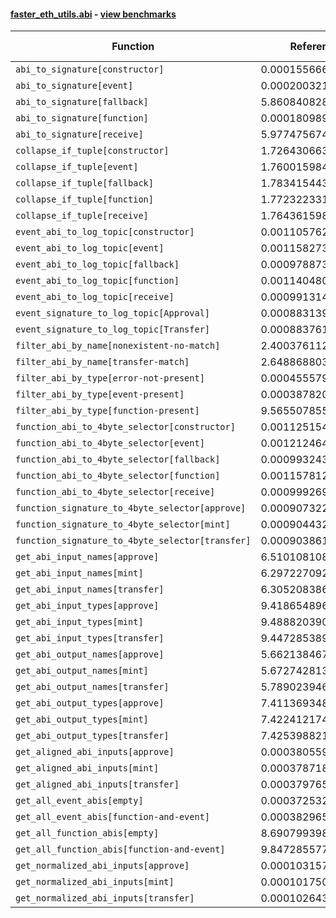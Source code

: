 #### [faster_eth_utils.abi](https://github.com/BobTheBuidler/faster-eth-utils/blob/pin-eth-utils/faster_eth_utils/abi.py) - [view benchmarks](https://github.com/BobTheBuidler/faster-eth-utils/blob/pin-eth-utils/benchmarks/test_abi_benchmarks.py)

| Function | Reference Mean | Faster Mean | % Change | Speedup (%) | x Faster | Faster |
|----------|---------------|-------------|----------|-------------|----------|--------|
| `abi_to_signature[constructor]` | 0.0001556669332365215 | 7.581540318471831e-05 | 51.30% | 105.32% | 2.05x | ✅ |
| `abi_to_signature[event]` | 0.00020032117118239112 | 9.119801255183542e-05 | 54.47% | 119.66% | 2.20x | ✅ |
| `abi_to_signature[fallback]` | 5.8608408289521216e-05 | 5.276352525542435e-05 | 9.97% | 11.08% | 1.11x | ✅ |
| `abi_to_signature[function]` | 0.00018098991866630592 | 8.863712439616444e-05 | 51.03% | 104.19% | 2.04x | ✅ |
| `abi_to_signature[receive]` | 5.977475674643298e-05 | 5.190711671997599e-05 | 13.16% | 15.16% | 1.15x | ✅ |
| `collapse_if_tuple[constructor]` | 1.7264306637517304e-05 | 5.365738141652423e-06 | 68.92% | 221.75% | 3.22x | ✅ |
| `collapse_if_tuple[event]` | 1.7600159848011574e-05 | 5.43354079625792e-06 | 69.13% | 223.92% | 3.24x | ✅ |
| `collapse_if_tuple[fallback]` | 1.7834154434901823e-05 | 5.421874319355478e-06 | 69.60% | 228.93% | 3.29x | ✅ |
| `collapse_if_tuple[function]` | 1.7723223310469765e-05 | 5.489641775713593e-06 | 69.03% | 222.85% | 3.23x | ✅ |
| `collapse_if_tuple[receive]` | 1.7643615982128498e-05 | 5.4148426455024445e-06 | 69.31% | 225.84% | 3.26x | ✅ |
| `event_abi_to_log_topic[constructor]` | 0.0011057623139814855 | 0.0008252281688197544 | 25.37% | 33.99% | 1.34x | ✅ |
| `event_abi_to_log_topic[event]` | 0.0011582735417691283 | 0.0008452053821427695 | 27.03% | 37.04% | 1.37x | ✅ |
| `event_abi_to_log_topic[fallback]` | 0.0009788734620189755 | 0.0007818185201968434 | 20.13% | 25.20% | 1.25x | ✅ |
| `event_abi_to_log_topic[function]` | 0.0011404801614120204 | 0.0008367761123185551 | 26.63% | 36.29% | 1.36x | ✅ |
| `event_abi_to_log_topic[receive]` | 0.0009913140466604024 | 0.0007858002915261719 | 20.73% | 26.15% | 1.26x | ✅ |
| `event_signature_to_log_topic[Approval]` | 0.0008831394538465368 | 0.0007059162132522444 | 20.07% | 25.11% | 1.25x | ✅ |
| `event_signature_to_log_topic[Transfer]` | 0.0008837613977377481 | 0.0007081713912063589 | 19.87% | 24.79% | 1.25x | ✅ |
| `filter_abi_by_name[nonexistent-no-match]` | 2.4003761127553877e-05 | 1.5745932718453473e-05 | 34.40% | 52.44% | 1.52x | ✅ |
| `filter_abi_by_name[transfer-match]` | 2.6488688030666635e-05 | 1.8880692041396145e-05 | 28.72% | 40.30% | 1.40x | ✅ |
| `filter_abi_by_type[error-not-present]` | 0.0004555794885347847 | 1.5048993921701838e-05 | 96.70% | 2927.31% | 30.27x | ✅ |
| `filter_abi_by_type[event-present]` | 0.00038782027799674393 | 1.570655716984736e-05 | 95.95% | 2369.16% | 24.69x | ✅ |
| `filter_abi_by_type[function-present]` | 9.56550785575133e-05 | 1.408582547735319e-05 | 85.27% | 579.09% | 6.79x | ✅ |
| `function_abi_to_4byte_selector[constructor]` | 0.001125154833935621 | 0.0008300089413333657 | 26.23% | 35.56% | 1.36x | ✅ |
| `function_abi_to_4byte_selector[event]` | 0.0012124644169989747 | 0.0008552966843529562 | 29.46% | 41.76% | 1.42x | ✅ |
| `function_abi_to_4byte_selector[fallback]` | 0.0009932434255761936 | 0.0007817082794980693 | 21.30% | 27.06% | 1.27x | ✅ |
| `function_abi_to_4byte_selector[function]` | 0.0011578124081885605 | 0.0008485580183149034 | 26.71% | 36.44% | 1.36x | ✅ |
| `function_abi_to_4byte_selector[receive]` | 0.0009992691794330568 | 0.0007803147637103607 | 21.91% | 28.06% | 1.28x | ✅ |
| `function_signature_to_4byte_selector[approve]` | 0.0009073221489566711 | 0.0007088385291007829 | 21.88% | 28.00% | 1.28x | ✅ |
| `function_signature_to_4byte_selector[mint]` | 0.0009044323980861411 | 0.0006943911774204855 | 23.22% | 30.25% | 1.30x | ✅ |
| `function_signature_to_4byte_selector[transfer]` | 0.0009038613961839832 | 0.0007069514334338419 | 21.79% | 27.85% | 1.28x | ✅ |
| `get_abi_input_names[approve]` | 6.510108108574517e-05 | 1.9054072785992783e-05 | 70.73% | 241.66% | 3.42x | ✅ |
| `get_abi_input_names[mint]` | 6.297227092478977e-05 | 1.8920394263411552e-05 | 69.95% | 232.83% | 3.33x | ✅ |
| `get_abi_input_names[transfer]` | 6.305208386140143e-05 | 1.888449701903876e-05 | 70.05% | 233.88% | 3.34x | ✅ |
| `get_abi_input_types[approve]` | 9.418654896702496e-05 | 2.1248318449019806e-05 | 77.44% | 343.27% | 4.43x | ✅ |
| `get_abi_input_types[mint]` | 9.488820390956725e-05 | 2.1379526600650218e-05 | 77.47% | 343.83% | 4.44x | ✅ |
| `get_abi_input_types[transfer]` | 9.447285389730856e-05 | 2.142114811898383e-05 | 77.33% | 341.03% | 4.41x | ✅ |
| `get_abi_output_names[approve]` | 5.662138467073078e-05 | 1.6080972079298446e-05 | 71.60% | 252.10% | 3.52x | ✅ |
| `get_abi_output_names[mint]` | 5.672742813062648e-05 | 1.6147639325871618e-05 | 71.53% | 251.30% | 3.51x | ✅ |
| `get_abi_output_names[transfer]` | 5.789023946786954e-05 | 1.616889862523292e-05 | 72.07% | 258.03% | 3.58x | ✅ |
| `get_abi_output_types[approve]` | 7.411369348646071e-05 | 1.8435152201270642e-05 | 75.13% | 302.02% | 4.02x | ✅ |
| `get_abi_output_types[mint]` | 7.42241217473229e-05 | 1.849608406234493e-05 | 75.08% | 301.30% | 4.01x | ✅ |
| `get_abi_output_types[transfer]` | 7.425398821732947e-05 | 1.84593581888472e-05 | 75.14% | 302.26% | 4.02x | ✅ |
| `get_aligned_abi_inputs[approve]` | 0.00038055963813865605 | 0.00020718901648591087 | 45.56% | 83.68% | 1.84x | ✅ |
| `get_aligned_abi_inputs[mint]` | 0.0003787187357560061 | 0.00020676248712377156 | 45.40% | 83.17% | 1.83x | ✅ |
| `get_aligned_abi_inputs[transfer]` | 0.0003797650721444183 | 0.0002060187186033859 | 45.75% | 84.34% | 1.84x | ✅ |
| `get_all_event_abis[empty]` | 0.00037253285994541806 | 1.052596820251058e-05 | 97.17% | 3439.18% | 35.39x | ✅ |
| `get_all_event_abis[function-and-event]` | 0.0003829654962342833 | 1.5373797683597754e-05 | 95.99% | 2391.03% | 24.91x | ✅ |
| `get_all_function_abis[empty]` | 8.690799398258293e-05 | 8.726766834648148e-06 | 89.96% | 895.88% | 9.96x | ✅ |
| `get_all_function_abis[function-and-event]` | 9.847285577638693e-05 | 1.3271827481828108e-05 | 86.52% | 641.97% | 7.42x | ✅ |
| `get_normalized_abi_inputs[approve]` | 0.00010315792261148401 | 1.8172395055057943e-05 | 82.38% | 467.66% | 5.68x | ✅ |
| `get_normalized_abi_inputs[mint]` | 0.0001017502603717106 | 1.806029331034751e-05 | 82.25% | 463.39% | 5.63x | ✅ |
| `get_normalized_abi_inputs[transfer]` | 0.00010264391218612385 | 1.8135521596342478e-05 | 82.33% | 465.98% | 5.66x | ✅ |
